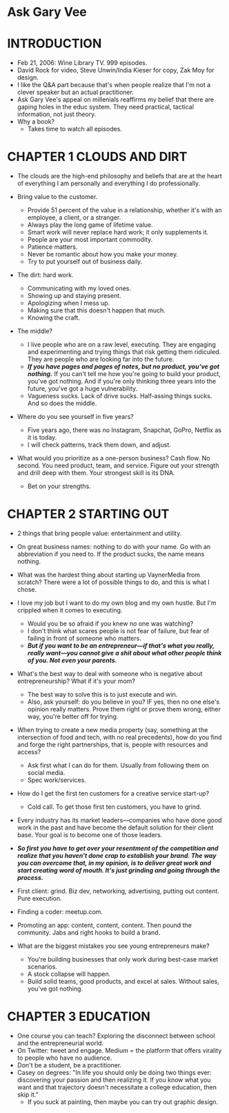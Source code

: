 # Ask Gary Vee

# INTRODUCTION

- Feb 21, 2006: Wine Library TV. 999 episodes.
- David Rock for video, Steve Unwin/India Kieser for copy, Zak Moy for design.
- I like the Q&A part because that's when people realize that I'm not a clever speaker but an actual practitioner.
- Ask Gary Vee's appeal on millenials reaffirms my belief that there are gaping holes in the educ system. They need practical, tactical information, not just theory.
- Why a book?
  - Takes time to watch all episodes.

# CHAPTER 1 CLOUDS AND DIRT

- The clouds are the high-end philosophy and beliefs that are at the heart of everything I am personally and everything I do professionally.
- Bring value to the customer.
  - Provide 51 percent of the value in a relationship, whether it's with an employee, a client, or a stranger.
  - Always play the long game of lifetime value.
  - Smart work will never replace hard work; it only supplements it.
  - People are your most important commodity.
  - Patience matters.
  - Never be romantic about how you make your money.
  - Try to put yourself out of business daily.

- The dirt: hard work.
  - Communicating with my loved ones.
  - Showing up and staying present.
  - Apologizing when I mess up.
  - Making sure that this doesn't happen that much.
  - Knowing the craft.

- The middle?
  - I live people who are on a raw level, executing. They are engaging and experimenting and trying things that risk getting them ridiculed. They are people who are looking far into the future.
  - ***If you have pages and pages of notes, but no product, you've got nothing.*** If you can't tell me how you're going to build your product, you've got nothing. And if you're only thinking three years into the future, you've got a huge vulnerability.
  - Vagueness sucks. Lack of drive sucks. Half-assing things sucks. And so does the middle.

- Where do you see yourself in five years?
  - Five years ago, there was no Instagram, Snapchat, GoPro, Netflix as it is today.
  - I will check patterns, track them down, and adjust.

- What would you prioritize as a one-person business? Cash flow. No second. You need product, team, and service. Figure out your strength and drill deep with them. Your strongest skill is its DNA.
  - Bet on your strengths.

# CHAPTER 2 STARTING OUT

- 2 things that bring people value: entertainment and utility.
- On great business names: nothing to do with your name. Go with an abbreviation if you need to. If the product sucks, the name means nothing.
- What was the hardest thing about starting up VaynerMedia from scratch? There were a lot of possible things to do, and this is what I chose.

- I love my job but I want to do my own blog and my own hustle. But I'm crippled when it comes to executing.
  - Would you be so afraid if you knew no one was watching?
  - I don't think what scares people is not fear of failure, but fear of failing in front of someone who matters.
  - ***But if you want to be an entrepreneur—if that's what you really, really want—you cannot give a shit about what other people think of you. Not even your parents.***

- What's the best way to deal with someone who is negative about entrepreneurship? What if it's your mom?
  - The best way to solve this is to just execute and win.
  - Also, ask yourself: do you believe in you? IF yes, then no one else's opinion really matters. Prove them right or prove them wrong, either way, you're better off for trying.

- When trying to create a new media property (say, something at the intersection of food and tech, with no real precedents), how do you find and forge the right partnerships, that is, people with resources and access?
  - Ask first what I can do for them. Usually from following them on social media.
  - Spec work/services.

- How do I get the first ten customers for a creative service start-up?
  - Cold call. To get those first ten customers, you have to grind.
- Every industry has its market leaders—companies who have done good work in the past and have become the default solution for their client base. Your goal is to become one of those leaders.
- ***So first you have to get over your resentment of the competition and realize that you haven't done crap to establish your brand. The way you can overcome that, in my opinion, is to deliver great work and start creating word of mouth. It's just grinding and going through the process.***
- First client: grind. Biz dev, networking, advertising, putting out content. Pure execution.
- Finding a coder: meetup.com.
- Promoting an app: content, content, content. Then pound the community. Jabs and right hooks to build a brand.

- What are the biggest mistakes you see young entrepreneurs make?
  - You're building businesses that only work during best-case market scenarios.
  - A stock collapse will happen.
  - Build solid teams, good products, and excel at sales. Without sales, you've got nothing.

# CHAPTER 3 EDUCATION

- One course you can teach? Exploring the disconnect between school and the entrepreneurial world.
- On Twitter: tweet and engage. Medium = the platform that offers virality to people who have no audience.
- Don't be a student, be a practitioner.
- Casey on degrees: "In life you should only be doing two things ever: discovering your passion and then realizing it. If you know what you want and that trajectory doesn't necessitate a college education, then skip it."
  - If you suck at painting, then maybe you can try out graphic design.
